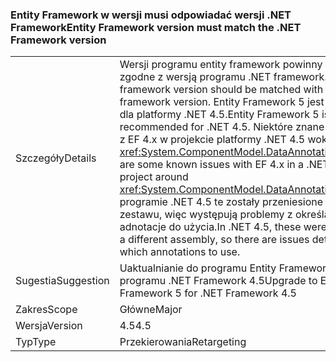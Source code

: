 ### <a name="entity-framework-version-must-match-the-net-framework-version"></a><span data-ttu-id="e4aad-101">Entity Framework w wersji musi odpowiadać wersji .NET Framework</span><span class="sxs-lookup"><span data-stu-id="e4aad-101">Entity Framework version must match the .NET Framework version</span></span>

|   |   |
|---|---|
|<span data-ttu-id="e4aad-102">Szczegóły</span><span class="sxs-lookup"><span data-stu-id="e4aad-102">Details</span></span>|<span data-ttu-id="e4aad-103">Wersji programu entity framework powinny być zgodne z wersją programu .NET framework.</span><span class="sxs-lookup"><span data-stu-id="e4aad-103">The entity framework version should be matched with the .NET framework version.</span></span> <span data-ttu-id="e4aad-104">Entity Framework 5 jest zalecane dla platformy .NET 4.5.</span><span class="sxs-lookup"><span data-stu-id="e4aad-104">Entity Framework 5 is recommended for .NET 4.5.</span></span> <span data-ttu-id="e4aad-105">Niektóre znane problemy z EF 4.x w projekcie platformy .NET 4.5 wokół <xref:System.ComponentModel.DataAnnotations>.</span><span class="sxs-lookup"><span data-stu-id="e4aad-105">There are some known issues with EF 4.x in a .NET 4.5 project around <xref:System.ComponentModel.DataAnnotations>.</span></span> <span data-ttu-id="e4aad-106">W programie .NET 4.5 te zostały przeniesione do innego zestawu, więc występują problemy z określania które adnotacje do użycia.</span><span class="sxs-lookup"><span data-stu-id="e4aad-106">In .NET 4.5, these were moved to a different assembly, so there are issues determining which annotations to use.</span></span>|
|<span data-ttu-id="e4aad-107">Sugestia</span><span class="sxs-lookup"><span data-stu-id="e4aad-107">Suggestion</span></span>|<span data-ttu-id="e4aad-108">Uaktualnianie do programu Entity Framework 5 dla programu .NET Framework 4.5</span><span class="sxs-lookup"><span data-stu-id="e4aad-108">Upgrade to Entity Framework 5 for .NET Framework 4.5</span></span>|
|<span data-ttu-id="e4aad-109">Zakres</span><span class="sxs-lookup"><span data-stu-id="e4aad-109">Scope</span></span>|<span data-ttu-id="e4aad-110">Główne</span><span class="sxs-lookup"><span data-stu-id="e4aad-110">Major</span></span>|
|<span data-ttu-id="e4aad-111">Wersja</span><span class="sxs-lookup"><span data-stu-id="e4aad-111">Version</span></span>|<span data-ttu-id="e4aad-112">4.5</span><span class="sxs-lookup"><span data-stu-id="e4aad-112">4.5</span></span>|
|<span data-ttu-id="e4aad-113">Typ</span><span class="sxs-lookup"><span data-stu-id="e4aad-113">Type</span></span>|<span data-ttu-id="e4aad-114">Przekierowania</span><span class="sxs-lookup"><span data-stu-id="e4aad-114">Retargeting</span></span>|


